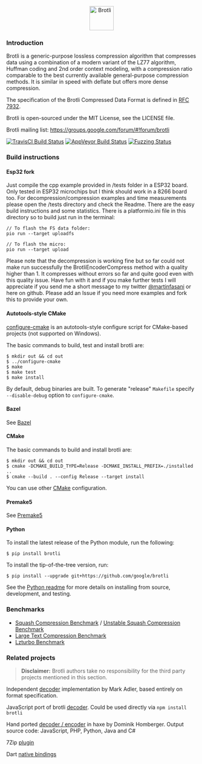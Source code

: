 <p align="center"><img src="https://brotli.org/brotli.svg" alt="Brotli" width="64"></p>

### Introduction

Brotli is a generic-purpose lossless compression algorithm that compresses data
using a combination of a modern variant of the LZ77 algorithm, Huffman coding
and 2nd order context modeling, with a compression ratio comparable to the best
currently available general-purpose compression methods. It is similar in speed
with deflate but offers more dense compression.

The specification of the Brotli Compressed Data Format is defined in [RFC 7932](https://tools.ietf.org/html/rfc7932).

Brotli is open-sourced under the MIT License, see the LICENSE file.

Brotli mailing list:
https://groups.google.com/forum/#!forum/brotli

[![TravisCI Build Status](https://travis-ci.org/google/brotli.svg?branch=master)](https://travis-ci.org/google/brotli)
[![AppVeyor Build Status](https://ci.appveyor.com/api/projects/status/github/google/brotli?branch=master&svg=true)](https://ci.appveyor.com/project/szabadka/brotli)
[![Fuzzing Status](https://oss-fuzz-build-logs.storage.googleapis.com/badges/brotli.svg)](https://oss-fuzz-build-logs.storage.googleapis.com/index.html#brotli)

### Build instructions

#### Esp32 fork

Just compile the cpp example provided in /tests folder in a ESP32 board. Only tested in ESP32 microchips but I think should work in a 8266 board too. For decompression/compression examples and time measurements please open the /tests directory and check the Readme. There are the easy build instructions and some statistics.
There is a platformio.ini file in this directory so to build just run in the terminal:

    // To flash the FS data folder:
    pio run --target uploadfs

    // To flash the micro:
    pio run --target upload

Please note that the decompression is working fine but so far could not make run successfully the BrotliEncoderCompress method with a quality higher than 1. It compresses without errors so far and quite good even with this quality issue.
Have fun with it and if you make further tests I will appreciate if you send me a short message to my twitter [@martinfasani](https://twitter.com/martinfasani) or here on github. Please add an Issue if you need more examples and fork this to provide your own.

#### Autotools-style CMake

[configure-cmake](https://github.com/nemequ/configure-cmake) is an
autotools-style configure script for CMake-based projects (not supported on Windows).

The basic commands to build, test and install brotli are:

    $ mkdir out && cd out
    $ ../configure-cmake
    $ make
    $ make test
    $ make install

By default, debug binaries are built. To generate "release" `Makefile` specify `--disable-debug` option to `configure-cmake`.

#### Bazel

See [Bazel](http://www.bazel.build/)

#### CMake

The basic commands to build and install brotli are:

    $ mkdir out && cd out
    $ cmake -DCMAKE_BUILD_TYPE=Release -DCMAKE_INSTALL_PREFIX=./installed ..
    $ cmake --build . --config Release --target install

You can use other [CMake](https://cmake.org/) configuration.

#### Premake5

See [Premake5](https://premake.github.io/)

#### Python

To install the latest release of the Python module, run the following:

    $ pip install brotli

To install the tip-of-the-tree version, run:

    $ pip install --upgrade git+https://github.com/google/brotli

See the [Python readme](python/README.md) for more details on installing
from source, development, and testing.

### Benchmarks
* [Squash Compression Benchmark](https://quixdb.github.io/squash-benchmark/) / [Unstable Squash Compression Benchmark](https://quixdb.github.io/squash-benchmark/unstable/)
* [Large Text Compression Benchmark](http://mattmahoney.net/dc/text.html)
* [Lzturbo Benchmark](https://sites.google.com/site/powturbo/home/benchmark)

### Related projects
> **Disclaimer:** Brotli authors take no responsibility for the third party projects mentioned in this section.

Independent [decoder](https://github.com/madler/brotli) implementation by Mark Adler, based entirely on format specification.

JavaScript port of brotli [decoder](https://github.com/devongovett/brotli.js). Could be used directly via `npm install brotli`

Hand ported [decoder / encoder](https://github.com/dominikhlbg/BrotliHaxe) in haxe by Dominik Homberger. Output source code: JavaScript, PHP, Python, Java and C#

7Zip [plugin](https://github.com/mcmilk/7-Zip-Zstd)

Dart [native bindings](https://github.com/thosakwe/brotli)
